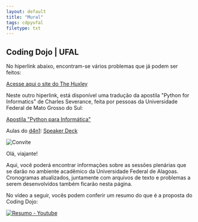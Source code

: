 ```yaml
---
layout: default
title: "Mural"
tags: cdpyufal
filetype: txt
---
```


## Coding Dojo | UFAL

No hiperlink abaixo, encontram-se vários problemas que já podem ser feitos:

[Acesse aqui o site do The Huxley](https://www.thehuxley.com/problems?page=1&problemType=ALGORITHM "Problemas do The Huxley")

Neste outro hiperlink, está disponível uma tradução da apostila "Python for Informatics" de Charles Severance, feita por pessoas da Universidade Federal de Mato Grosso do Sul:

[Apostila "Python para Informática"](http://destacom.sites.ufms.br/files/2015/05/apostila.pdf "Clica aqui, abestado!")

Aulas do [d4n1](http://d4n1.org "Daniel Pimentel"): [Speaker Deck](https://speakerdeck.com/search?q=d4n1+python "Clica aqui também, sujeito(a)!")

![Convite](https://github.com/leonardotoledo/codingdojo/raw/master/convite.jpeg "Convite")

Olá, viajante!

Aqui, você poderá encontrar informações sobre as sessões plenárias que se darão no ambiente acadêmico da Universidade Federal de Alagoas. Cronogramas atualizados, juntamente com arquivos de texto e problemas a serem desenvolvidos também ficarão nesta página. 

No vídeo a seguir, vocês podem conferir um resumo do que é a proposta do Coding Dojo:

[![Resumo - Youtube](http://img.youtube.com/vi/DR4CuztiMpY/0.jpg)](http://www.youtube.com/watch?v=DR4CuztiMpY)


